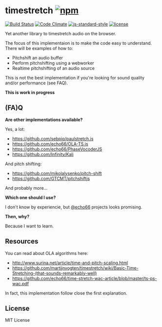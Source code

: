 # timestretch [![npm](https://img.shields.io/npm/v/timestretch.svg)](https://www.npmjs.com/package/timestretch)

[![Build Status](https://travis-ci.org/danigb/timestretch.svg?branch=master)](https://travis-ci.org/danigb/timestretch) [![Code Climate](https://codeclimate.com/github/danigb/timestretch/badges/gpa.svg)](https://codeclimate.com/github/danigb/timestretch) [![js-standard-style](https://img.shields.io/badge/code%20style-standard-brightgreen.svg?style=flat)](https://github.com/feross/standard) [![license](https://img.shields.io/npm/l/timestretch.svg)](https://www.npmjs.com/package/timestretch)

Yet another library to timestretch audio on the browser.

The focus of this implementaion is to make the code easy to understand. There will be examples of how to:

- Pitchshift an audio buffer
- Perform pitchshifting using a webworker
- Realtime pitchshifting of an audio source

This is not the best implementation if you're looking for sound quality and/or performance (see FAQ).

__This is work in progress__

## (FA)Q

__Are other implementations available?__

Yes, a lot:
- https://github.com/sebpiq/paulstretch.js
- https://github.com/echo66/OLA-TS.js
- https://github.com/echo66/PhaseVocoderJS
- https://github.com/Infinity/Kali

And pitch shifting:
- https://github.com/mikolalysenko/pitch-shift
- https://github.com/GTCMT/pitchshiftjs

And probably more...

__Which one should I use?__

I don't know by experiencie, but [@echo66](https://github.com/echo66) projects looks promising.

__Then, why?__

Because I want to learn.

## Resources

You can read about OLA algorithms here:

- http://www.surina.net/article/time-and-pitch-scaling.html
- https://github.com/martijnvogten/timestretch/wiki/Basic-Time-Stretching-(that-sounds-remarkably-well)
- https://github.com/echo66/time-stretch-wac-article/blob/master/ts-ps-wac.pdf

In fact, this implementation follow close the first explanation.


## License

MIT License
